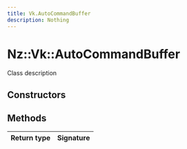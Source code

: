 ```yaml
---
title: Vk.AutoCommandBuffer
description: Nothing
---
```


# Nz::Vk::AutoCommandBuffer

Class description

## Constructors


## Methods

| Return type | Signature |
| ----------- | --------- |
